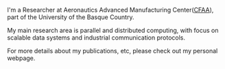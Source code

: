 <!--### Endika Tapia Fernandez-->

I'm a Researcher at Aeronautics Advanced Manufacturing Center([CFAA](https://cfaa.eus/)), part of the University of the Basque Country.

My main research area is parallel and distributed computing, with focus on scalable data systems and industrial communication protocols.

For more details about my publications, etc, please check out my personal webpage.

<!--
**endikatapia/endikatapia** is a ✨ _special_ ✨ repository because its `README.md` (this file) appears on your GitHub profile.

Here are some ideas to get you started:

- 🔭 I’m currently working on ...
- 🌱 I’m currently learning ...
- 👯 I’m looking to collaborate on ...
- 🤔 I’m looking for help with ...
- 💬 Ask me about ...
- 📫 How to reach me: ...
- 😄 Pronouns: ...
- ⚡ Fun fact: ...
-->

